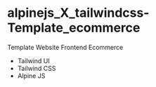 # alpinejs_X_tailwindcss-Template_ecommerce

Template Website Frontend Ecommerce

- Tailwind UI
- Tailwind CSS
- Alpine JS
